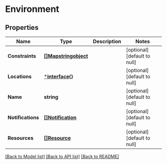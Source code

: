 # Environment

## Properties
Name | Type | Description | Notes
------------ | ------------- | ------------- | -------------
**Constraints** | [**[]Mapstringobject**](MapÂ«string,objectÂ».md) |  | [optional] [default to null]
**Locations** | [***interface{}**](interface{}.md) |  | [optional] [default to null]
**Name** | **string** |  | [optional] [default to null]
**Notifications** | [**[]Notification**](Notification.md) |  | [optional] [default to null]
**Resources** | [**[]Resource**](Resource.md) |  | [optional] [default to null]

[[Back to Model list]](../README.md#documentation-for-models) [[Back to API list]](../README.md#documentation-for-api-endpoints) [[Back to README]](../README.md)


